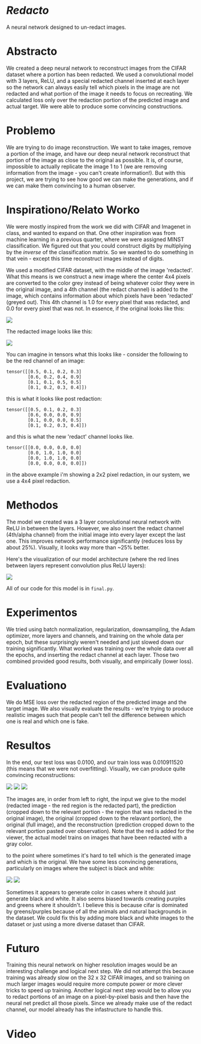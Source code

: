 # *Redacto*
A neural network designed to un-redact images.

# Abstracto

We created a deep neural network to reconstruct images from the CIFAR dataset where a portion has been redacted. We used a convolutional model with 3 layers, ReLU, and a special redacted channel inserted at each layer so the network can always easily tell which pixels in the image are not redacted and what portion of the image it needs to focus on recreating. We calculated loss only over the redaction portion of the predicted image and actual target. We were able to produce some convincing constructions.


# Problemo
We are trying to do image reconstruction. We want to take images, remove a portion of the image, and have our deep neural network reconstruct that portion of the image as close to the original as possible. It is, of course, impossible to actually replicate the image 1 to 1 (we are removing information from the image - you can't create information!). But with this project, we are trying to see how good we can make the generations, and if we can make them convincing to a human observer. 

# Inspirationo/Relato Worko
We were mostly inspired from the work we did with CIFAR and Imagenet in class, and wanted to expand on that. One other inspiration was from machine learning in a previous quarter, where we were assigned MINST classification. We figured out that you could construct digits by multiplying by the *inverse* of the classification matrix. So we wanted to do something in that vein - except this time reconstruct images instead of digits. 

We used a modified CIFAR dataset, with the middle of the image 'redacted'. What this means is we construct a new image where the center 4x4 pixels are converted to the color grey instead of being whatever color they were in the original image, and a 4th channel (the redact channel) is added to the image, which contains information about which pixels have been 'redacted' (greyed out). This 4th channel is 1.0 for every pixel that was redacted, and 0.0 for every pixel that was not. In essence, if the original looks like this:

![](original.png)

The redacted image looks like this:

![](redacted.png)

You can imagine in tensors what this looks like - consider the following to be the red channel of an image:
```
tensor([[0.5, 0.1, 0.2, 0.3]
        [0.6, 0.2, 0.4, 0.9]
        [0.1, 0.1, 0.5, 0.5]
        [0.1, 0.2, 0.3, 0.4]])
```

this is what it looks like post redaction:
```
tensor([[0.5, 0.1, 0.2, 0.3]
        [0.6, 0.0, 0.0, 0.9]
        [0.1, 0.0, 0.0, 0.5]
        [0.1, 0.2, 0.3, 0.4]])
```

and this is what the new 'redact' channel looks like.

```
tensor([[0.0, 0.0, 0.0, 0.0]
        [0.0, 1.0, 1.0, 0.0]
        [0.0, 1.0, 1.0, 0.0]
        [0.0, 0.0, 0.0, 0.0]])
```

in the above example i'm showing a 2x2 pixel redaction, in our system, we use a 4x4 pixel redaction.

# Methodos
The model we created was a 3 layer convolutional neural network with ReLU in between the layers. However, we also insert the redact channel (4th/alpha channel) from the initial image into every layer except the last one. This improves network performance significantly (reduces loss by about 25%). Visually, it looks way more than ~25% better.

Here's the visualization of our model architecture (where the red lines between layers represent convolution plus ReLU layers):

![](redact_visualization_2.png)

All of our code for this model is in `final.py`.

# Experimentos
We tried using batch normalization, regularization, downsampling, the Adam optimizer, more layers and channels, and training on the whole data per epoch, but these surprisingly weren't needed and just slowed down our training significantly. What worked was training over the whole data over all the epochs, and inserting the redact channel at each layer. Those two combined provided good results, both visually, and empirically (lower loss). 

# Evaluationo
We do MSE loss over the redacted region of the predicted image and the target image. We also visually evaluate the results - we're trying to produce realistic images such that people can't tell the difference between which one is real and which one is fake.

# Resultos
In the end, our test loss was 0.0100, and our train loss was 0.010911520 (this means that we were not overfitting). Visually, we can produce quite convincing reconstructions:

![](im/10498_2976_airplane.png)
![](im/4474_7446_dog.png)
![](im/48_0_19040_frog.png)

The images are, in order from left to right, the input we give to the model (redacted image - the red region is the redacted part), the prediction (cropped down to the relevant portion - the region that was redacted in the original image), the original (cropped down to the relavant portion), the original (full image), and the reconstruction (prediction cropped down to the relevant portion pasted over observation). Note that the red is added for the viewer, the actual model trains on images that have been redacted with a gray color. 


to the point where sometimes it's hard to tell which is the generated image and which is the original. We have some less convincing generations, particularly on images where the subject is black and white:

![](im/68108_7869_airplane.png)
![](im/98278_9257_dog.png)




Sometimes it appears to generate color in cases where it should just generate black and white. It also seems biased towards creating purples and greens where it shouldn't. I believe this is because cifar is dominated by greens/purples because of all the animals and natural backgrounds in the dataset. We could fix this by adding more black and white images to the dataset or just using a more diverse dataset than CIFAR.

# Futuro
Training this neural network on higher resolution images would be an interesting challenge and logical next step. We did not attempt this because training was already slow on the 32 x 32 CIFAR images, and so training on much larger images would require more compute power or more clever tricks to speed up training. Another logical next step would be to allow you to redact portions of an image on a pixel-by-pixel basis and then have the neural net predict all those pixels. Since we already make use of the redact channel, our model already has the infastructure to handle this.

# Video
